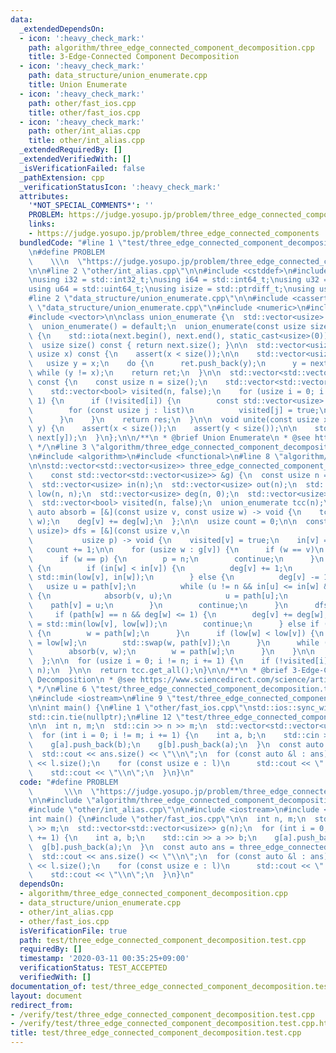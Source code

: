 ```yaml
---
data:
  _extendedDependsOn:
  - icon: ':heavy_check_mark:'
    path: algorithm/three_edge_connected_component_decomposition.cpp
    title: 3-Edge-Connected Component Decomposition
  - icon: ':heavy_check_mark:'
    path: data_structure/union_enumerate.cpp
    title: Union Enumerate
  - icon: ':heavy_check_mark:'
    path: other/fast_ios.cpp
    title: other/fast_ios.cpp
  - icon: ':heavy_check_mark:'
    path: other/int_alias.cpp
    title: other/int_alias.cpp
  _extendedRequiredBy: []
  _extendedVerifiedWith: []
  _isVerificationFailed: false
  _pathExtension: cpp
  _verificationStatusIcon: ':heavy_check_mark:'
  attributes:
    '*NOT_SPECIAL_COMMENTS*': ''
    PROBLEM: https://judge.yosupo.jp/problem/three_edge_connected_components
    links:
    - https://judge.yosupo.jp/problem/three_edge_connected_components
  bundledCode: "#line 1 \"test/three_edge_connected_component_decomposition.test.cpp\"\
    \n#define PROBLEM                                                            \
    \    \\\n  \"https://judge.yosupo.jp/problem/three_edge_connected_components\"\
    \n\n#line 2 \"other/int_alias.cpp\"\n\n#include <cstddef>\n#include <cstdint>\n\
    \nusing i32 = std::int32_t;\nusing i64 = std::int64_t;\nusing u32 = std::uint32_t;\n\
    using u64 = std::uint64_t;\nusing isize = std::ptrdiff_t;\nusing usize = std::size_t;\n\
    #line 2 \"data_structure/union_enumerate.cpp\"\n\n#include <cassert>\n#line 5\
    \ \"data_structure/union_enumerate.cpp\"\n#include <numeric>\n#include <utility>\n\
    #include <vector>\n\nclass union_enumerate {\n  std::vector<usize> next;\n\npublic:\n\
    \  union_enumerate() = default;\n  union_enumerate(const usize size) : next(size)\
    \ {\n    std::iota(next.begin(), next.end(), static_cast<usize>(0));\n  }\n\n\
    \  usize size() const { return next.size(); }\n\n  std::vector<usize> enumerate(const\
    \ usize x) const {\n    assert(x < size());\n\n    std::vector<usize> ret;\n \
    \   usize y = x;\n    do {\n      ret.push_back(y);\n      y = next[y];\n    }\
    \ while (y != x);\n    return ret;\n  }\n\n  std::vector<std::vector<usize>> get_all()\
    \ const {\n    const usize n = size();\n    std::vector<std::vector<usize>> res;\n\
    \    std::vector<bool> visited(n, false);\n    for (usize i = 0; i != n; i +=\
    \ 1) {\n      if (!visited[i]) {\n        const std::vector<usize> list = enumerate(i);\n\
    \        for (const usize j : list)\n          visited[j] = true;\n        res.push_back(list);\n\
    \      }\n    }\n    return res;\n  }\n\n  void unite(const usize x, const usize\
    \ y) {\n    assert(x < size());\n    assert(y < size());\n\n    std::swap(next[x],\
    \ next[y]);\n  }\n};\n\n/**\n * @brief Union Enumerate\n * @see http://noshi91.hatenablog.com/entry/2019/07/19/180606\n\
    \ */\n#line 3 \"algorithm/three_edge_connected_component_decomposition.cpp\"\n\
    \n#include <algorithm>\n#include <functional>\n#line 8 \"algorithm/three_edge_connected_component_decomposition.cpp\"\
    \n\nstd::vector<std::vector<usize>> three_edge_connected_component_decomposition(\n\
    \    const std::vector<std::vector<usize>> &g) {\n  const usize n = g.size();\n\
    \  std::vector<usize> in(n);\n  std::vector<usize> out(n);\n  std::vector<usize>\
    \ low(n, n);\n  std::vector<usize> deg(n, 0);\n  std::vector<usize> path(n, n);\n\
    \  std::vector<bool> visited(n, false);\n  union_enumerate tcc(n);\n\n  const\
    \ auto absorb = [&](const usize v, const usize w) -> void {\n    tcc.unite(v,\
    \ w);\n    deg[v] += deg[w];\n  };\n\n  usize count = 0;\n\n  const std::function<void(usize,\
    \ usize)> dfs = [&](const usize v,\n                                         \
    \           usize p) -> void {\n    visited[v] = true;\n    in[v] = count;\n \
    \   count += 1;\n\n    for (usize w : g[v]) {\n      if (w == v)\n        continue;\n\
    \      if (w == p) {\n        p = n;\n        continue;\n      }\n      if (visited[w])\
    \ {\n        if (in[w] < in[v]) {\n          deg[v] += 1;\n          low[v] =\
    \ std::min(low[v], in[w]);\n        } else {\n          deg[v] -= 1;\n       \
    \   usize u = path[v];\n          while (u != n && in[u] <= in[w] && in[w] < out[u])\
    \ {\n            absorb(v, u);\n            u = path[u];\n          }\n      \
    \    path[v] = u;\n        }\n        continue;\n      }\n      dfs(w, v);\n \
    \     if (path[w] == n && deg[w] <= 1) {\n        deg[v] += deg[w];\n        low[v]\
    \ = std::min(low[v], low[w]);\n        continue;\n      } else if (deg[w] == 0)\
    \ {\n        w = path[w];\n      }\n      if (low[w] < low[v]) {\n        low[v]\
    \ = low[w];\n        std::swap(w, path[v]);\n      }\n      while (w != n) {\n\
    \        absorb(v, w);\n        w = path[w];\n      }\n    }\n\n    out[v] = count;\n\
    \  };\n\n  for (usize i = 0; i != n; i += 1) {\n    if (!visited[i])\n      dfs(i,\
    \ n);\n  }\n\n  return tcc.get_all();\n}\n\n/**\n * @brief 3-Edge-Connected Component\
    \ Decomposition\n * @see https://www.sciencedirect.com/science/article/abs/pii/S0020019013002470\n\
    \ */\n#line 6 \"test/three_edge_connected_component_decomposition.test.cpp\"\n\
    \n#include <iostream>\n#line 9 \"test/three_edge_connected_component_decomposition.test.cpp\"\
    \n\nint main() {\n#line 1 \"other/fast_ios.cpp\"\nstd::ios::sync_with_stdio(false);\n\
    std::cin.tie(nullptr);\n#line 12 \"test/three_edge_connected_component_decomposition.test.cpp\"\
    \n\n  int n, m;\n  std::cin >> n >> m;\n  std::vector<std::vector<usize>> g(n);\n\
    \  for (int i = 0; i != m; i += 1) {\n    int a, b;\n    std::cin >> a >> b;\n\
    \    g[a].push_back(b);\n    g[b].push_back(a);\n  }\n  const auto ans = three_edge_connected_component_decomposition(g);\n\
    \  std::cout << ans.size() << \"\\n\";\n  for (const auto &l : ans) {\n    std::cout\
    \ << l.size();\n    for (const usize e : l)\n      std::cout << \" \" << e;\n\
    \    std::cout << \"\\n\";\n  }\n}\n"
  code: "#define PROBLEM                                                         \
    \       \\\n  \"https://judge.yosupo.jp/problem/three_edge_connected_components\"\
    \n\n#include \"algorithm/three_edge_connected_component_decomposition.cpp\"\n\
    #include \"other/int_alias.cpp\"\n\n#include <iostream>\n#include <vector>\n\n\
    int main() {\n#include \"other/fast_ios.cpp\"\n\n  int n, m;\n  std::cin >> n\
    \ >> m;\n  std::vector<std::vector<usize>> g(n);\n  for (int i = 0; i != m; i\
    \ += 1) {\n    int a, b;\n    std::cin >> a >> b;\n    g[a].push_back(b);\n  \
    \  g[b].push_back(a);\n  }\n  const auto ans = three_edge_connected_component_decomposition(g);\n\
    \  std::cout << ans.size() << \"\\n\";\n  for (const auto &l : ans) {\n    std::cout\
    \ << l.size();\n    for (const usize e : l)\n      std::cout << \" \" << e;\n\
    \    std::cout << \"\\n\";\n  }\n}\n"
  dependsOn:
  - algorithm/three_edge_connected_component_decomposition.cpp
  - data_structure/union_enumerate.cpp
  - other/int_alias.cpp
  - other/fast_ios.cpp
  isVerificationFile: true
  path: test/three_edge_connected_component_decomposition.test.cpp
  requiredBy: []
  timestamp: '2020-03-11 00:35:25+09:00'
  verificationStatus: TEST_ACCEPTED
  verifiedWith: []
documentation_of: test/three_edge_connected_component_decomposition.test.cpp
layout: document
redirect_from:
- /verify/test/three_edge_connected_component_decomposition.test.cpp
- /verify/test/three_edge_connected_component_decomposition.test.cpp.html
title: test/three_edge_connected_component_decomposition.test.cpp
---
```

